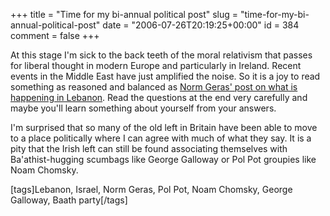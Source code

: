 +++
title = "Time for my bi-annual political post"
slug = "time-for-my-bi-annual-political-post"
date = "2006-07-26T20:19:25+00:00"
id = 384
comment = false
+++

At this stage I'm sick to the back teeth of the moral relativism that passes for liberal thought in modern Europe and particularly in Ireland. Recent events in the Middle East have just amplified the noise. So it is a joy to read something as reasoned and balanced as [Norm Geras' post on what is happening in Lebanon](http://normblog.typepad.com/normblog/2006/07/the_rights_and_.html). Read the questions at the end very carefully and maybe you'll learn something about yourself from your answers. 

I'm surprised that so many of the old left in Britain have been able to move to a place politically where I can agree with much of what they say. It is a pity that the Irish left can still be found associating themselves with Ba'athist-hugging scumbags like George Galloway or Pol Pot groupies like Noam Chomsky.

[tags]Lebanon, Israel, Norm Geras, Pol Pot, Noam Chomsky, George Galloway, Baath party[/tags]
